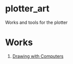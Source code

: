 # plotter_art

Works and tools for the plotter

# Works

1. [Drawing with Computers](works/001_drawing_with_computers)
